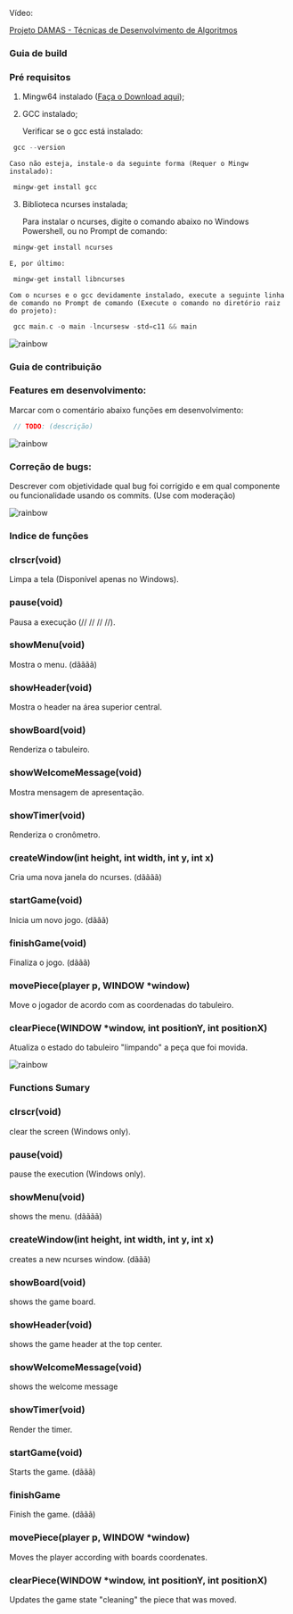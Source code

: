 Vídeo:

[Projeto DAMAS - Técnicas de Desenvolvimento de Algoritmos](https://youtu.be/nrA1gAZ1egs)

### Guia de build
### Pré requisitos

1. Mingw64 instalado ([Faça o Download aqui](https://sourceforge.net/projects/mingw/));

2. GCC instalado;

    Verificar se o gcc está instalado:

```c
 gcc --version
```

    Caso não esteja, instale-o da seguinte forma (Requer o Mingw instalado):

```c
 mingw-get install gcc
```

3. Biblioteca ncurses instalada;

    Para instalar o ncurses, digite o comando abaixo no Windows Powershell, ou no Prompt de comando:

```c
 mingw-get install ncurses
```

    E, por último:

```c
 mingw-get install libncurses
```

    Com o ncurses e o gcc devidamente instalado, execute a seguinte linha de comando no Prompt de comando (Execute o comando no diretório raiz do projeto):

```c
 gcc main.c -o main -lncursesw -std=c11 && main
```

![rainbow](https://raw.githubusercontent.com/andreasbm/readme/master/assets/lines/rainbow.png)

### Guia de contribuição
### Features em desenvolvimento:
Marcar com o comentário abaixo funções em desenvolvimento:
```c
 // TODO: (descrição)
```

![rainbow](https://raw.githubusercontent.com/andreasbm/readme/master/assets/lines/rainbow.png)

### Correção de bugs:
Descrever com objetividade qual bug foi corrigido e em qual componente ou funcionalidade usando os commits. (Use com moderação)

![rainbow](https://raw.githubusercontent.com/andreasbm/readme/master/assets/lines/rainbow.png)

### Indice de funções

### clrscr(void)
Limpa a tela (Disponível apenas no Windows).
### pause(void)
Pausa a execução (// // // //).
### showMenu(void)
Mostra o menu. (dãããã)
### showHeader(void)
Mostra o header na área superior central.
### showBoard(void)
Renderiza o tabuleiro.
### showWelcomeMessage(void)
Mostra mensagem de apresentação.
### showTimer(void)
Renderiza o cronômetro.
### createWindow(int height, int width, int y, int x)
Cria uma nova janela do ncurses. (dãããã)
### startGame(void)
Inicia um novo jogo. (dããã)
### finishGame(void)
Finaliza o jogo. (dããã)
### movePiece(player p, WINDOW *window)
Move o jogador de acordo com as coordenadas do tabuleiro.
### clearPiece(WINDOW *window, int positionY, int positionX)
Atualiza o estado do tabuleiro "limpando" a peça que foi movida.

![rainbow](https://raw.githubusercontent.com/andreasbm/readme/master/assets/lines/rainbow.png)

### Functions Sumary

### clrscr(void)
clear the screen (Windows only).
### pause(void)
pause the execution (Windows only).
### showMenu(void)
shows the menu. (dãããã)
### createWindow(int height, int width, int y, int x)
creates a new ncurses window. (dããã)
### showBoard(void)
shows the game board.
### showHeader(void)
shows the game header at the top center.
### showWelcomeMessage(void)
shows the welcome message
### showTimer(void)
Render the timer. 
### startGame(void)
Starts the game. (dããã)
### finishGame
Finish the game. (dããã)
### movePiece(player p, WINDOW *window)
Moves the player according with boards coordenates.
### clearPiece(WINDOW *window, int positionY, int positionX)
Updates the game state "cleaning" the piece that was moved.


